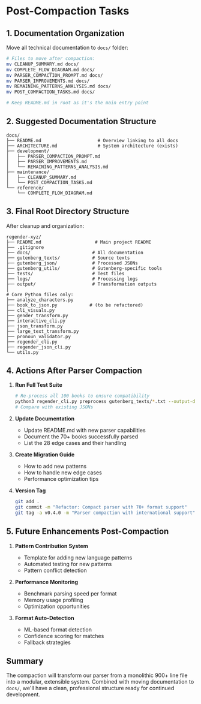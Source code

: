 # Post-Compaction Tasks

## 1. Documentation Organization
Move all technical documentation to `docs/` folder:

```bash
# Files to move after compaction:
mv CLEANUP_SUMMARY.md docs/
mv COMPLETE_FLOW_DIAGRAM.md docs/
mv PARSER_COMPACTION_PROMPT.md docs/
mv PARSER_IMPROVEMENTS.md docs/
mv REMAINING_PATTERNS_ANALYSIS.md docs/
mv POST_COMPACTION_TASKS.md docs/

# Keep README.md in root as it's the main entry point
```

## 2. Suggested Documentation Structure
```
docs/
├── README.md                     # Overview linking to all docs
├── ARCHITECTURE.md               # System architecture (exists)
├── development/
│   ├── PARSER_COMPACTION_PROMPT.md
│   ├── PARSER_IMPROVEMENTS.md
│   └── REMAINING_PATTERNS_ANALYSIS.md
├── maintenance/
│   ├── CLEANUP_SUMMARY.md
│   └── POST_COMPACTION_TASKS.md
└── reference/
    └── COMPLETE_FLOW_DIAGRAM.md
```

## 3. Final Root Directory Structure
After cleanup and organization:
```
regender-xyz/
├── README.md                    # Main project README
├── .gitignore
├── docs/                       # All documentation
├── gutenberg_texts/            # Source texts
├── gutenberg_json/             # Processed JSONs
├── gutenberg_utils/            # Gutenberg-specific tools
├── tests/                      # Test files
├── logs/                       # Processing logs
├── output/                     # Transformation outputs
│
# Core Python files only:
├── analyze_characters.py
├── book_to_json.py            # (to be refactored)
├── cli_visuals.py
├── gender_transform.py
├── interactive_cli.py
├── json_transform.py
├── large_text_transform.py
├── pronoun_validator.py
├── regender_cli.py
├── regender_json_cli.py
└── utils.py
```

## 4. Actions After Parser Compaction

1. **Run Full Test Suite**
   ```bash
   # Re-process all 100 books to ensure compatibility
   python3 regender_cli.py preprocess gutenberg_texts/*.txt --output-dir gutenberg_json_new
   # Compare with existing JSONs
   ```

2. **Update Documentation**
   - Update README.md with new parser capabilities
   - Document the 70+ books successfully parsed
   - List the 28 edge cases and their handling

3. **Create Migration Guide**
   - How to add new patterns
   - How to handle new edge cases
   - Performance optimization tips

4. **Version Tag**
   ```bash
   git add .
   git commit -m "Refactor: Compact parser with 70+ format support"
   git tag -a v0.4.0 -m "Parser compaction with international support"
   ```

## 5. Future Enhancements Post-Compaction

1. **Pattern Contribution System**
   - Template for adding new language patterns
   - Automated testing for new patterns
   - Pattern conflict detection

2. **Performance Monitoring**
   - Benchmark parsing speed per format
   - Memory usage profiling
   - Optimization opportunities

3. **Format Auto-Detection**
   - ML-based format detection
   - Confidence scoring for matches
   - Fallback strategies

## Summary

The compaction will transform our parser from a monolithic 900+ line file into a modular, extensible system. Combined with moving documentation to `docs/`, we'll have a clean, professional structure ready for continued development.